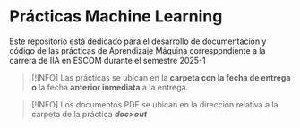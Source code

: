 # Prácticas Machine Learning
Este repositorio está dedicado para el desarrollo de documentación y código de las prácticas de Aprendizaje Máquina correspondiente a la carrera de IIA en ESCOM durante el semestre 2025-1

> [!INFO] Las prácticas se ubican en la **carpeta con la fecha de entrega o** la fecha **anterior inmediata** a la entrega.

> [!INFO] Los documentos PDF se ubican en la dirección relativa a la carpeta de la práctica **_doc>out_**
